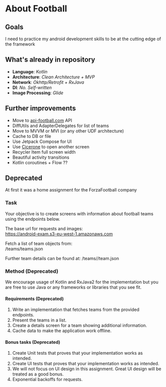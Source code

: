 # About Football

## Goals

I need to practice my android development skills to be at the cutting edge of the framework

## What's already in repository

- **Language**: _Kotlin_
- **Architecture**: _Clean Architecture + MVP_
- **Network**: _Okhttp/Retrofit + RxJava_
- **DI**: _No. Self-written_
- **Image Processing**: _Glide_

## Further improvements

- Move to [api-football.com](https://api-football.com) API
- DiffUtils and AdapterDelegates for list of teams
- Move to MVVM or MVI  (or any other UDF architecture)
- Cache to DB or file
- Use Jetpack Compose for UI
- Use [Cicerone](https://github.com/terrakok/Cicerone) to open another screen
- Recycler Item full screen width
- Beautiful activity transitions
- Kotlin coroutines + Flow ??

## Deprecated

At first it was a home assignment for the ForzaFootball company

### Task
Your objective is to create screens with information about football teams using the endpoints below.

The base url for requests and images:  
https://android-exam.s3-eu-west-1.amazonaws.com

Fetch a list of team objects from:  
/teams/teams.json


Further team details can be found at:
/teams/<id>/team.json 

### Method (Deprecated)
We encourage usage of Kotlin and RxJava2 for the implementation but you are free to use Java or any frameworks or libraries that you see fit.

#### Requirements (Deprecated)
1. Write an implementation that fetches teams from the provided endpoints.
2. Present the teams in a list.
3. Create a details screen for a team showing additional information.
4. Cache data to make the application work offline.

#### Bonus tasks (Deprecated)
1. Create Unit tests that proves that your implementation works as intended.
2. Create UI tests that proves that your implementation works as intended.
3. We will not focus on UI design in this assignment. Great UI design will be treated as a good bonus.
4. Exponential backoffs for requests.
